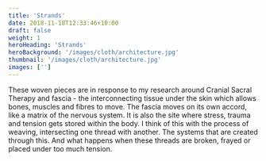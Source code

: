 ```yaml
---
title: 'Strands'
date: 2018-11-18T12:33:46+10:00
draft: false
weight: 1
heroHeading: 'Strands'
heroBackground: '/images/cloth/architecture.jpg'
thumbnail: '/images/cloth/architecture.jpg'
images: ['']
---
```


These woven pieces are in response to my research around Cranial Sacral Therapy and fascia - the interconnecting tissue under the skin which allows bones, muscles and fibres to move. The fascia moves on its own accord, like a matrix of the nervous system. It is also the site where stress, trauma and tension gets stored within the body. 
I think of this with the process of weaving, intersecting one thread with another. The systems that are created through this. And what happens when these threads are broken, frayed or placed under too much tension.
